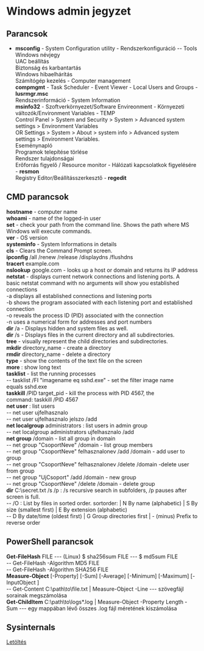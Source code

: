 # Windows admin jegyzet

## Parancsok

- **msconfig** - System Configuration utility - Rendszerkonfiguráció -- Tools <br>
	Windows névjegy <br>
	UAC beállítás <br>
	Biztonság és karbantartás <br>
	Windows hibaelhárítás <br>
	Számítógép kezelés - Computer management <br>
	**compmgmt** - Task Scheduler - Event Viewer - Local Users and Groups - **lusrmgr.msc**  <br>
	Rendszerinformáció - System Information <br>
	**msinfo32** - Szoftverkörnyezet/Software Envireonment - Környezeti változók/Environment Variables - TEMP <br>
	Control Panel > System and Security > System > Advanced system settings > Environment Variables  <br>
	OR Settings > System > About > system info > Advanced system settings > Environment Variables. <br>
	Eseménynapló <br>
	Programok telepítése törlése <br>
	Rendszer tulajdonságai <br>
	Erőforrás figyelő / Resource monitor - Hálózati kapcsolatkok figyelésére - **resmon** <br>
	Registry Editor/Beállításszerkesztő - **regedit** <br>

## CMD parancsok

**hostname** - computer name<br>
**whoami** - name of the logged-in user<br>
**set** - check your path from the command line. Shows the path where MS Windows will execute commands.<br>
**ver** - OS version<br>
**systeminfo** - System Informations in details<br>
**cls** - Clears the Command Prompt screen.<br>
**ipconfig** /all /renew /release /displaydns /flushdns <br>
**tracert** example.com<br>
**nslookup** google.com - looks up a host or domain and returns its IP address<br>
**netstat** - displays current network connections and listening ports. A basic netstat command with no arguments will show you established connections<br>
  -a displays all established connections and listening ports<br>
  -b shows the program associated with each listening port and established connection<br>
  -o reveals the process ID (PID) associated with the connection<br>
  -n uses a numerical form for addresses and port numbers<br>
**dir** /a - Displays hidden and system files as well.<br>
**dir** /s - Displays files in the current directory and all subdirectories.<br>
**tree** - visually represent the child directories and subdirectories.<br>
**mkdir** directory_name - create a directory<br>
**rmdir** directory_name - delete a directory<br>
**type** - show the contents of the text file on the screen<br>
**more** : show long text<br>
**tasklist** - list the running processes<br>
-- tasklist /FI "imagename eq sshd.exe"  -  set the filter image name equals sshd.exe<br>
**taskkill** /PID target_pid  - kill the process with PID 4567, the command: taskkill /PID 4567<br>
**net user** : list users<br>
-- net user ujfelhasznalo<br>
-- net user ujfelhasznalo jelszo /add<br>
**net localgroup** administrators  : list users in admin group<br>
-- net localgroup administrators ujfelhasznalo /add<br>
**net group** /domain  - list all group in domain<br>
-- net group "CsoportNeve" /domain  - list group members<br>
-- net group "CsoportNeve" felhasznalonev /add /domain  - add user to group<br>
-- net group "CsoportNeve" felhasznalonev /delete /domain  -delete user from group<br>
-- net group "UjCsoport" /add /domain  - new group<br>
-- net group "CsoportNeve" /delete /domain  - delete group<br>
**dir** C:\secret.txt /s /p  : /s recursive search in subfolders, /p pauses after screen is full.<br>
-- /O : List by files in sorted order. sortorder:  |  N  By name (alphabetic)  | S  By size (smallest first) |  E  By extension (alphabetic)<br>
-- D  By date/time (oldest first) |  G  Group directories first  |  - (minus) Prefix to reverse order<br>

## PowerShell parancsok

**Get-FileHash** FILE  --- (Linux) $ sha256sum FILE  --- $ md5sum FILE<br>
-- Get-FileHash -Algorithm MD5 FILE<br>
-- Get-FileHash -Algorithm SHA256 FILE<br>
**Measure-Object** [-Property] <string> [-Sum] [-Average] [-Minimum] [-Maximum] [-InputObject <PSObject>] <br>
-- Get-Content C:\path\to\file.txt | Measure-Object -Line  ---  szövegfájl sorainak megszámolása <br>
**Get-ChildItem** C:\path\to\logs\*.log | Measure-Object -Property Length -Sum  --- egy mappában lévő összes .log fájl méretének kiszámolása <br>

## Sysinternals

[Letöltés](https://learn.microsoft.com/en-us/sysinternals/downloads/sysinternals-suite)

